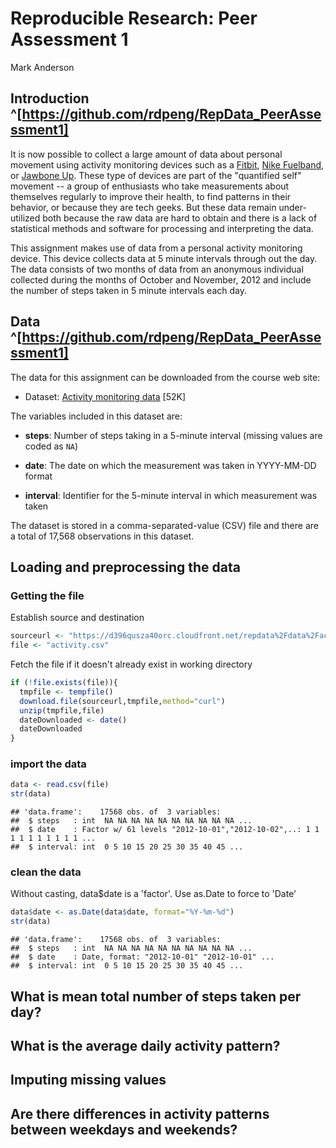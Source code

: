 # Reproducible Research: Peer Assessment 1
Mark Anderson  

## Introduction ^[https://github.com/rdpeng/RepData_PeerAssessment1]

It is now possible to collect a large amount of data about personal
movement using activity monitoring devices such as a
[Fitbit](http://www.fitbit.com), [Nike
Fuelband](http://www.nike.com/us/en_us/c/nikeplus-fuelband), or
[Jawbone Up](https://jawbone.com/up). These type of devices are part of
the "quantified self" movement -- a group of enthusiasts who take
measurements about themselves regularly to improve their health, to
find patterns in their behavior, or because they are tech geeks. But
these data remain under-utilized both because the raw data are hard to
obtain and there is a lack of statistical methods and software for
processing and interpreting the data.

This assignment makes use of data from a personal activity monitoring
device. This device collects data at 5 minute intervals through out the
day. The data consists of two months of data from an anonymous
individual collected during the months of October and November, 2012
and include the number of steps taken in 5 minute intervals each day.

## Data ^[https://github.com/rdpeng/RepData_PeerAssessment1]

The data for this assignment can be downloaded from the course web
site:

* Dataset: [Activity monitoring data](https://d396qusza40orc.cloudfront.net/repdata%2Fdata%2Factivity.zip) [52K]

The variables included in this dataset are:

* **steps**: Number of steps taking in a 5-minute interval (missing
    values are coded as `NA`)

* **date**: The date on which the measurement was taken in YYYY-MM-DD
    format

* **interval**: Identifier for the 5-minute interval in which
    measurement was taken




The dataset is stored in a comma-separated-value (CSV) file and there
are a total of 17,568 observations in this
dataset.



## Loading and preprocessing the data
### Getting the file
Establish source and destination

```r
sourceurl <- "https://d396qusza40orc.cloudfront.net/repdata%2Fdata%2Factivity.zip"
file <- "activity.csv"
```
Fetch the file if it doesn't already exist in working directory

```r
if (!file.exists(file)){
  tmpfile <- tempfile()
  download.file(sourceurl,tmpfile,method="curl")
  unzip(tmpfile,file)
  dateDownloaded <- date()
  dateDownloaded
}
```
### import the data

```r
data <- read.csv(file)
str(data)
```

```
## 'data.frame':	17568 obs. of  3 variables:
##  $ steps   : int  NA NA NA NA NA NA NA NA NA NA ...
##  $ date    : Factor w/ 61 levels "2012-10-01","2012-10-02",..: 1 1 1 1 1 1 1 1 1 1 ...
##  $ interval: int  0 5 10 15 20 25 30 35 40 45 ...
```
### clean the data
Without casting, data$date is a 'factor'.  Use as.Date to force to 'Date'

```r
data$date <- as.Date(data$date, format="%Y-%m-%d")
str(data)
```

```
## 'data.frame':	17568 obs. of  3 variables:
##  $ steps   : int  NA NA NA NA NA NA NA NA NA NA ...
##  $ date    : Date, format: "2012-10-01" "2012-10-01" ...
##  $ interval: int  0 5 10 15 20 25 30 35 40 45 ...
```
## What is mean total number of steps taken per day?



## What is the average daily activity pattern?



## Imputing missing values



## Are there differences in activity patterns between weekdays and weekends?

